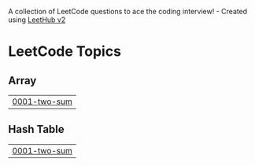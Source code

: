 A collection of LeetCode questions to ace the coding interview! - Created using [LeetHub v2](https://github.com/arunbhardwaj/LeetHub-2.0)
<!---LeetCode Topics Start-->
# LeetCode Topics
## Array
|  |
| ------- |
| [0001-two-sum](https://github.com/Shubhaaamm/LeetCode/tree/master/0001-two-sum) |
## Hash Table
|  |
| ------- |
| [0001-two-sum](https://github.com/Shubhaaamm/LeetCode/tree/master/0001-two-sum) |
<!---LeetCode Topics End-->